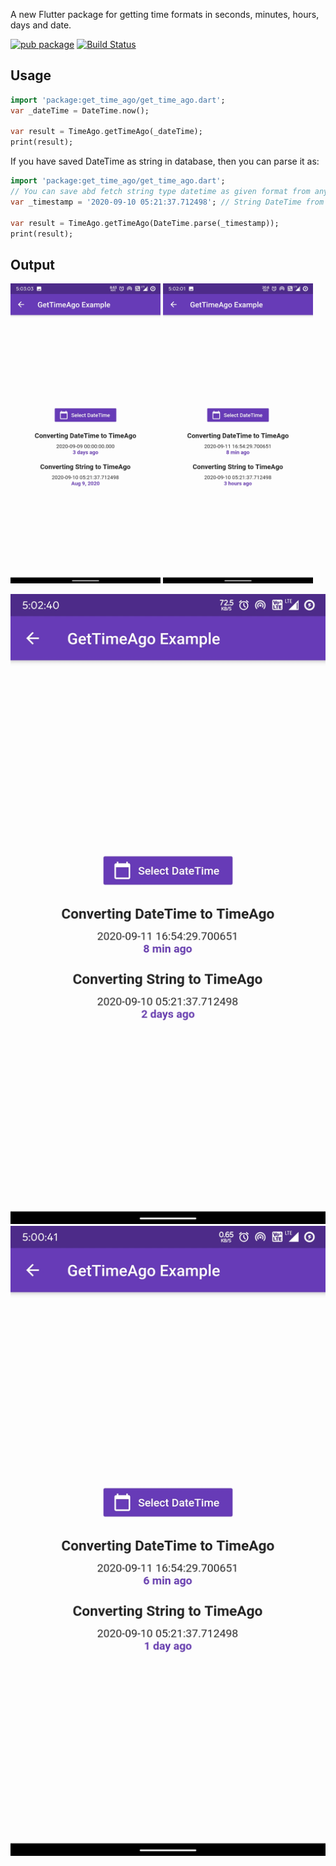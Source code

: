 A new Flutter package for getting time formats in seconds, minutes, hours, days and date.

[![pub package](https://img.shields.io/pub/v/get_time_ago.svg)](https://pub.dev/packages/get_time_ago)
[![Build Status](https://api.travis-ci.org/nixrajput/get-time-ago.svg)](https://pub.dev/packages/get_time_ago)

## Usage

```dart
import 'package:get_time_ago/get_time_ago.dart';
var _dateTime = DateTime.now();

var result = TimeAgo.getTimeAgo(_dateTime);
print(result);
```

If you have saved DateTime as string in database, then you can parse it as:

```dart
import 'package:get_time_ago/get_time_ago.dart';
// You can save abd fetch string type datetime as given format from any backend databases and set it to a variable, then parse this timestamp as given below steps:
var _timestamp = '2020-09-10 05:21:37.712498'; // String DateTime from backend.

var result = TimeAgo.getTimeAgo(DateTime.parse(_timestamp));
print(result);
```

## Output

<p>
 <img width="240px" src="get_time_ago_1.jpg">
 <img width="240px" src="get_time_ago_2.jpg">
 </p>    

![.](get_time_ago_3.jpg)     ![.](get_time_ago_4.jpg)




